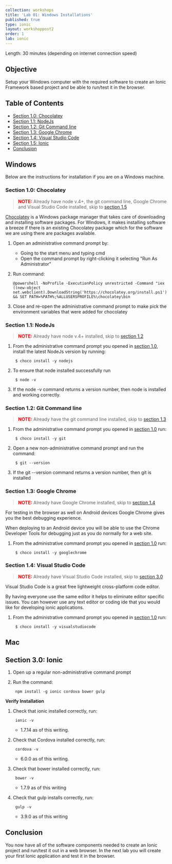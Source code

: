 ```yaml
---
collection: workshops
title: 'Lab 01: Windows Installations'
published: true
type: ionic
layout: workshoppost2
order: 1
lab: ionic
---
```


Length: 30 minutes (depending on internet connection speed)

## Objective

Setup your Windows computer with the required software to create an Ionic Framework based project and be able to run/test it in the browser.

<!-- START doctoc generated TOC please keep comment here to allow auto update -->
<!-- DON'T EDIT THIS SECTION, INSTEAD RE-RUN doctoc TO UPDATE -->
<h2>Table of Contents</h2>

- [Section 1.0: Chocolatey](#section-10-chocolatey)
- [Section 1.1: NodeJs](#section-11-nodejs)
- [Section 1.2: Git Command line](#section-12-git-command-line)
- [Section 1.3: Google Chrome](#section-13-google-chrome)
- [Section 1.4: Visual Studio Code](#section-14-visual-studio-code)
- [Section 1.5: Ionic](#section-15-ionic)
- [Conclusion](#conclusion)

<!-- END doctoc generated TOC please keep comment here to allow auto update -->

## Windows

Below are the instructions for installation if you are on a Windows machine.

### Section 1.0: Chocolatey

> **<font color="red">NOTE:</font>** Already have node v.4+, the git command line, Google Chrome and Visual Studio Code installed, skip to [section 1.5](#section-15-ionic)

[Chocolatey](http://chocolatey.org) is a Windows package manager that takes care of downloading and installing software packages.  For Windows, it makes installing software a breeze if there is an existing Chocolatey package which for the software we are using there are packages available. 

1. Open an administrative command prompt by:
    * Going to the start menu and typing cmd
    * Open the command prompt by right-clicking it selecting "Run As Administrator"

1. Run command:
    
       @powershell -NoProfile -ExecutionPolicy unrestricted -Command "iex ((new-object net.webclient).DownloadString('https://chocolatey.org/install.ps1'))" && SET PATH=%PATH%;%ALLUSERSPROFILE%\chocolatey\bin

1. Close and re-open the administrative command prompt to make pick the environment variables that were added for chocolatey

### Section 1.1: NodeJs

> **<font color="red">NOTE:</font>** Already have node v.4+ installed, skip to [section 1.2](#section-12-git-command-line)

1. From the administrative command prompt you opened in [section 1.0](#section-10-chocolatey), install the latest NodeJs version by running:

        $ choco install -y nodejs

1. To ensure that node installed successfully run

        $ node -v

1. If the node -v command returns a version number, then node is installed and working correctly.

### Section 1.2: Git Command line

> **<font color="red">NOTE:</font>** Already have the git command line installed, skip to [section 1.3](#section-13-google-chrome)

1. From the administrative command prompt you opened in [section 1.0](#section-10-chocolatey) run:

        $ choco install -y git

1. Open a new non-administrative command prompt and run the command: 

        $ git --version
        
1. If the git --version command returns a version number, then git is installed

### Section 1.3: Google Chrome

> **<font color="red">NOTE:</font>** Already have Google Chrome installed, skip to [section 1.4](#section-14-visual-studio-code)

For testing in the browser as well on Android devices Google Chrome gives you the best debugging experience.  

When deploying to an Android device you will be able to use the Chrome Developer Tools for debugging just as you do normally for a web site.

1. From the administrative command prompt you opened in [section 1.0](#section-10-chocolatey) run:

        $ choco install -y googlechrome
        

### Section 1.4: Visual Studio Code

> **<font color="red">NOTE:</font>** Already have Visual Studio Code installed, skip to [section 3.0](#section-30-ionic)

Visual Studio Code is a great free lightweight cross-platform code editor.  

By having everyone use the same editor it helps to eliminate editor specific issues.  You can however use any text editor or coding ide that you would like for developing ionic applications. 

1. From the administrative command prompt you opened in [section 1.0](#section-10-chocolatey) run:

        $ choco install -y visualstudiocode
      

## Mac



## Section 3.0: Ionic

1. Open up a regular non-administrative command prompt
1. Run the command: 

        npm install -g ionic cordova bower gulp
                    
**Verify Installation**

1. Check that ionic installed correctly, run: 
    
        ionic -v 
        
    * 1.7.14 as of this writing.
    
1. Check that Cordova installed correctly, run:

        cordova -v 
        
    * 6.0.0 as of this writing.

1. Check that bower installed correctly, run: 

        bower -v
        
    * 1.7.9 as of this writing
    
1. Check that gulp installs correctly, run:

        gulp -v
        
    * 3.9.0 as of this writing 

## Conclusion

You now have all of the software components needed to create an Ionic project and run/test it out in a web browser.  In the next lab you will create your first Ionic application and test it in the browser.

